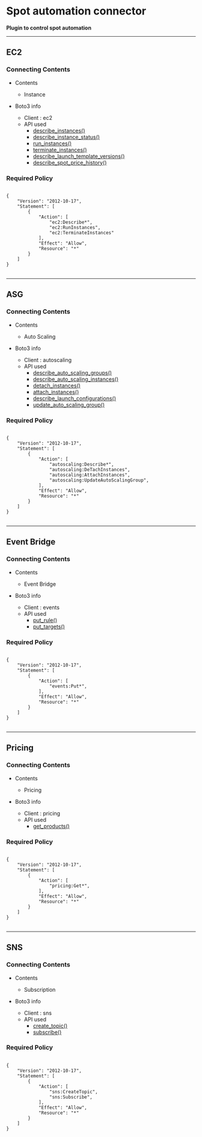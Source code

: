# Spot automation connector

**Plugin to control spot automation**

---
## EC2
### Connecting Contents

- Contents
  - Instance
  
- Boto3 info
  - Client : ec2
  - API used
    - [describe_instances()](https://boto3.amazonaws.com/v1/documentation/api/latest/reference/services/ec2.html#EC2.Client.describe_instances)
    - [describe_instance_status()](https://boto3.amazonaws.com/v1/documentation/api/latest/reference/services/ec2.html#EC2.Client.describe_instance_status)
    - [run_instances()](https://boto3.amazonaws.com/v1/documentation/api/latest/reference/services/ec2.html#EC2.Client.run_instances)
    - [terminate_instances()](https://boto3.amazonaws.com/v1/documentation/api/latest/reference/services/ec2.html#EC2.Client.terminate_instances)
    - [describe_launch_template_versions()](https://boto3.amazonaws.com/v1/documentation/api/latest/reference/services/ec2.html#EC2.Client.describe_launch_template_versions)
    - [describe_spot_price_history()](https://boto3.amazonaws.com/v1/documentation/api/latest/reference/services/ec2.html#EC2.Client.describe_spot_price_history)
    

### Required Policy
  
<pre>
<code>
{
    "Version": "2012-10-17",
    "Statement": [
        {
            "Action": [
                "ec2:Describe*",
                "ec2:RunInstances",
                "ec2:TerminateInstances"
            ],
            "Effect": "Allow",
            "Resource": "*"
        }
    ]
}
</code>
</pre>

---
## ASG
### Connecting Contents

- Contents
  - Auto Scaling
  
- Boto3 info
  - Client : autoscaling
  - API used
    - [describe_auto_scaling_groups()](https://boto3.amazonaws.com/v1/documentation/api/latest/reference/services/autoscaling.html#AutoScaling.Client.describe_auto_scaling_groups)
    - [describe_auto_scaling_instances()](https://boto3.amazonaws.com/v1/documentation/api/latest/reference/services/autoscaling.html#AutoScaling.Client.describe_auto_scaling_instances)
    - [detach_instances()](https://boto3.amazonaws.com/v1/documentation/api/latest/reference/services/autoscaling.html#AutoScaling.Client.detach_instances)
    - [attach_instances()](https://boto3.amazonaws.com/v1/documentation/api/latest/reference/services/autoscaling.html#AutoScaling.Client.attach_instances)
    - [describe_launch_configurations()](https://boto3.amazonaws.com/v1/documentation/api/latest/reference/services/autoscaling.html#AutoScaling.Client.describe_launch_configurations)
    - [update_auto_scaling_group()](https://boto3.amazonaws.com/v1/documentation/api/latest/reference/services/autoscaling.html#AutoScaling.Client.update_auto_scaling_group)
    

### Required Policy
  
<pre>
<code>
{
    "Version": "2012-10-17",
    "Statement": [
        {
            "Action": [
                "autoscaling:Describe*",
                "autoscaling:DeTachInstances",
                "autoscaling:AttachInstances",
                "autoscaling:UpdateAutoScalingGroup",
            ],
            "Effect": "Allow",
            "Resource": "*"
        }
    ]
}
</code>
</pre>


---
## Event Bridge
### Connecting Contents

- Contents
  - Event Bridge
  
- Boto3 info
  - Client : events
  - API used
    - [put_rule()](https://https://boto3.amazonaws.com/v1/documentation/api/latest/reference/services/events.html#EventBridge.Client.put_rule)
    - [put_targets()](https://https://boto3.amazonaws.com/v1/documentation/api/latest/reference/services/events.html#EventBridge.Client.put_targets)
    

### Required Policy
  
<pre>
<code>
{
    "Version": "2012-10-17",
    "Statement": [
        {
            "Action": [
                "events:Put*",
            ],
            "Effect": "Allow",
            "Resource": "*"
        }
    ]
}
</code>
</pre>

---
## Pricing
### Connecting Contents

- Contents
  - Pricing
  
- Boto3 info
  - Client : pricing
  - API used
    - [get_products()](https://https://https://boto3.amazonaws.com/v1/documentation/api/latest/reference/services/pricing.html#Pricing.Client.get_products)
    

### Required Policy
  
<pre>
<code>
{
    "Version": "2012-10-17",
    "Statement": [
        {
            "Action": [
                "pricing:Get*",
            ],
            "Effect": "Allow",
            "Resource": "*"
        }
    ]
}
</code>
</pre>

---
## SNS
### Connecting Contents

- Contents
  - Subscription
  
- Boto3 info
  - Client : sns
  - API used
    - [create_topic()](https://boto3.amazonaws.com/v1/documentation/api/latest/reference/services/sns.html#SNS.Client.create_topic)
    - [subscribe()](https://boto3.amazonaws.com/v1/documentation/api/latest/reference/services/sns.html#SNS.Client.subscribe)

### Required Policy
  
<pre>
<code>
{
    "Version": "2012-10-17",
    "Statement": [
        {
            "Action": [
                "sns:CreateTopic",
                "sns:Subscribe",
            ],
            "Effect": "Allow",
            "Resource": "*"
        }
    ]
}
</code>
</pre>